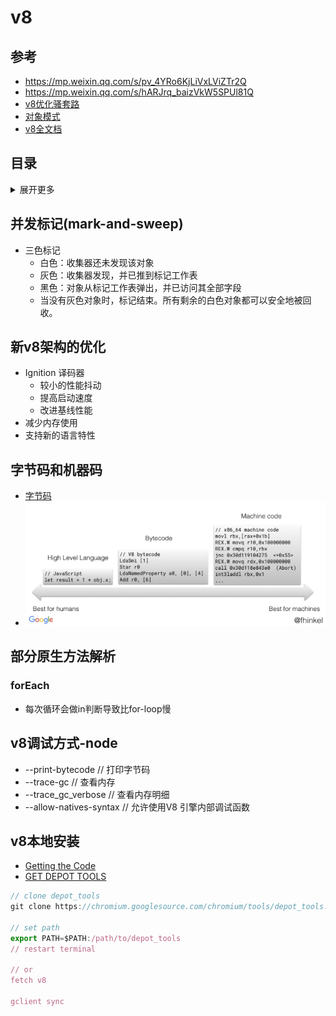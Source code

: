 # v8

## 参考
- https://mp.weixin.qq.com/s/pv_4YRo6KjLiVxLViZTr2Q
- https://mp.weixin.qq.com/s/hARJrq_baizVkW5SPUl81Q
- [v8优化骚套路](https://github.com/petkaantonov/bluebird/wiki/Optimization-killers)
- [对象模式](https://zhuanlan.zhihu.com/p/25069272)
- [v8全文档](https://v8.js.cn/docs/)

## 目录
<details>
<summary>展开更多</summary>

* [`并发标记`](#并发标记(mark-and-sweep))
* [`新v8架构的优化`](#新v8架构的优化)
* [`字节码和机器码`](#字节码和机器码)
* [`部分原生方法解析`](#部分原生方法解析)
* [`v8调试方式`](#v8调试方式-node)
* [`v8本地安装`](#v8本地安装)

</details>

## 并发标记(mark-and-sweep)
- 三色标记
  - 白色：收集器还未发现该对象
  - 灰色：收集器发现，并已推到标记工作表
  - 黑色：对象从标记工作表弹出，并已访问其全部字段
  - 当没有灰色对象时，标记结束。所有剩余的白色对象都可以安全地被回收。

## 新v8架构的优化
- Ignition 译码器
  - 较小的性能抖动
  - 提高启动速度
  - 改进基线性能
- 减少内存使用
- 支持新的语言特性

## 字节码和机器码
- [字节码](https://zhuanlan.zhihu.com/p/28590489)
- ![字节码](字节码.png)


## 部分原生方法解析

### forEach
- 每次循环会做in判断导致比for-loop慢


## v8调试方式-node
- --print-bytecode // 打印字节码
- --trace-gc // 查看内存
- --trace_gc_verbose // 查看内存明细
- --allow-natives-syntax // 允许使用V8 引擎内部调试函数

## v8本地安装
* [Getting the Code](https://chromium.googlesource.com/v8/v8.git)
* [GET DEPOT TOOLS](http://www.chromium.org/developers/how-tos/install-depot-tools)
```js
// clone depot_tools
git clone https://chromium.googlesource.com/chromium/tools/depot_tools.git

// set path
export PATH=$PATH:/path/to/depot_tools
// restart terminal

// or
fetch v8

gclient sync
```







